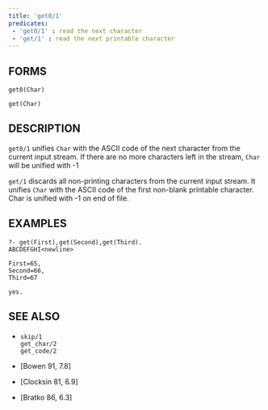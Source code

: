 ```yaml
---
title: 'get0/1'
predicates:
 - 'get0/1' : read the next character
 - 'get/1' : read the next printable character
---
```


## FORMS
```
get0(Char)

get(Char)
```
## DESCRIPTION

`get0/1` unifies `Char` with the ASCII code of the next character from the current input stream. If there are no more characters left in the stream, `Char` will be unified with -1

`get/1` discards all non-printing characters from the current input stream. It unifies `Char` with the ASCII code of the first non-blank printable character. Char is unified with -1 on end of file.

## EXAMPLES
```
?- get(First),get(Second),get(Third).
ABCDEFGHI<newline>

First=65,
Second=66,
Third=67

yes.
```
## SEE ALSO

- `skip/1`  
`get_char/2`  
`get_code/2`

- [Bowen 91, 7.8]
- [Clocksin 81, 6.9]
- [Bratko 86, 6.3]
